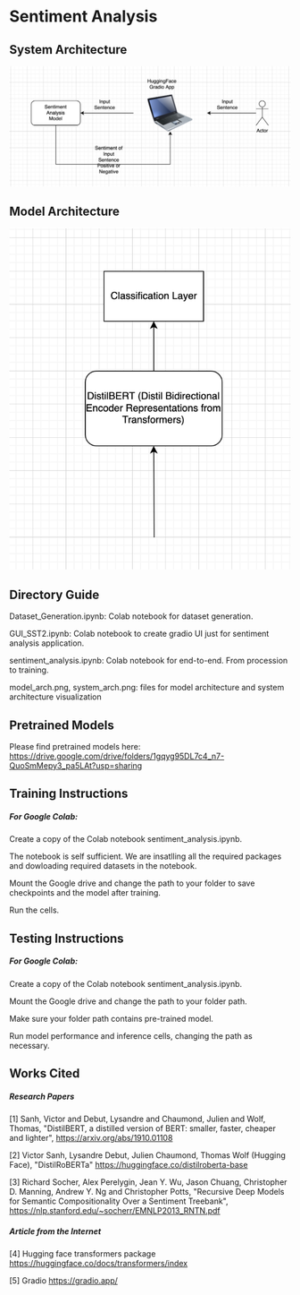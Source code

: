 # Sentiment Analysis

## System Architecture
![High Level System Architecture](system_arch.png)
## Model Architecture
![High Level Model Architecture](model_arch.png)

## Directory Guide
Dataset_Generation.ipynb: Colab notebook for dataset generation.

GUI_SST2.ipynb: Colab notebook to create gradio UI just for sentiment analysis application.  

sentiment_analysis.ipynb: Colab notebook for end-to-end. From procession to training. 

model_arch.png, system_arch.png: files for model architecture and system architecture visualization

## Pretrained Models
Please find pretrained models here: https://drive.google.com/drive/folders/1gqyg95DL7c4_n7-QuoSmMepy3_pa5LAt?usp=sharing

## Training Instructions
##### For Google Colab:

Create a copy of the Colab notebook sentiment_analysis.ipynb.

The notebook is self sufficient. We are insatlling all the required packages and dowloading required datasets in the notebook.

Mount the Google drive and change the path to your folder to save checkpoints and the model after training.

Run the cells. 

## Testing Instructions
##### For Google Colab:

Create a copy of the Colab notebook sentiment_analysis.ipynb.

Mount the Google drive and change the path to your folder path.

Make sure your folder path contains pre-trained model.

Run model performance and inference cells, changing the path as necessary.

## Works Cited
##### Research Papers
[1] Sanh, Victor and Debut, Lysandre and Chaumond, Julien and Wolf, Thomas, "DistilBERT, a distilled version of BERT: smaller, faster, cheaper and lighter", https://arxiv.org/abs/1910.01108 

[2] Victor Sanh, Lysandre Debut, Julien Chaumond, Thomas Wolf (Hugging Face), "DistilRoBERTa" https://huggingface.co/distilroberta-base

[3] Richard Socher, Alex Perelygin, Jean Y. Wu, Jason Chuang, Christopher D. Manning, Andrew Y. Ng and Christopher Potts, "Recursive Deep Models for Semantic Compositionality
Over a Sentiment Treebank", https://nlp.stanford.edu/~socherr/EMNLP2013_RNTN.pdf


##### Article from the Internet
[4] Hugging face transformers package https://huggingface.co/docs/transformers/index

[5] Gradio https://gradio.app/
